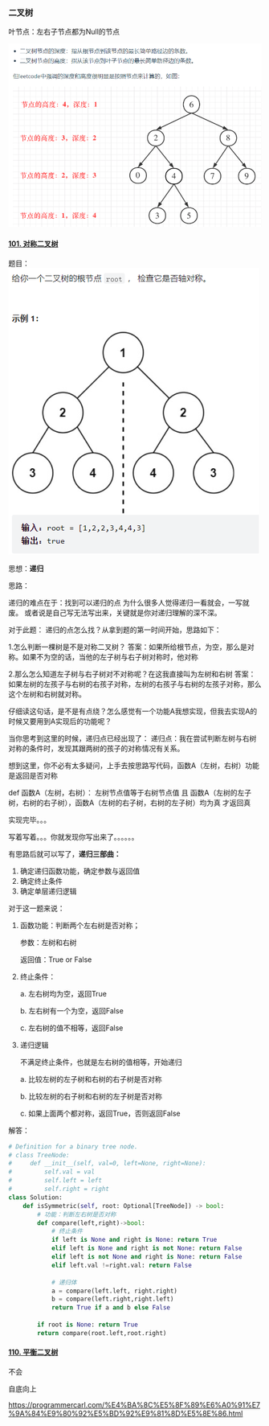 ### 二叉树

叶节点：左右子节点都为Null的节点

![image-20220729212359207](img/image-20220729212359207.png)

#### [101. 对称二叉树](https://leetcode.cn/problems/symmetric-tree/)

题目：![image-20220729202603395](img/image-20220729202603395.png)

思想：**递归**

思路：

递归的难点在于：找到可以递归的点 为什么很多人觉得递归一看就会，一写就废。 或者说是自己写无法写出来，关键就是你对递归理解的深不深。

对于此题： 递归的点怎么找？从拿到题的第一时间开始，思路如下：

1.怎么判断一棵树是不是对称二叉树？ 答案：如果所给根节点，为空，那么是对称。如果不为空的话，当他的左子树与右子树对称时，他对称

2.那么怎么知道左子树与右子树对不对称呢？在这我直接叫为左树和右树 答案：如果左树的左孩子与右树的右孩子对称，左树的右孩子与右树的左孩子对称，那么这个左树和右树就对称。

仔细读这句话，是不是有点绕？怎么感觉有一个功能A我想实现，但我去实现A的时候又要用到A实现后的功能呢？

当你思考到这里的时候，递归点已经出现了： 递归点：我在尝试判断左树与右树对称的条件时，发现其跟两树的孩子的对称情况有关系。

想到这里，你不必有太多疑问，上手去按思路写代码，函数A（左树，右树）功能是返回是否对称

def 函数A（左树，右树）： 左树节点值等于右树节点值 且 函数A（左树的左子树，右树的右子树），函数A（左树的右子树，右树的左子树）均为真 才返回真

实现完毕。。。

写着写着。。。你就发现你写出来了。。。。。。

有思路后就可以写了，**递归三部曲：**

1. 确定递归函数功能，确定参数与返回值
2. 确定终止条件
3. 确定单层递归逻辑

对于这一题来说：

1. 函数功能：判断两个左右树是否对称；

   参数：左树和右树

   返回值：True or False

2. 终止条件：

   a. 左右树均为空，返回True

   b. 左右树有一个为空，返回False

   c. 左右树的值不相等，返回False

3. 递归逻辑

   不满足终止条件，也就是左右树的值相等，开始递归

   a. 比较左树的左子树和右树的右子树是否对称

   b. 比较左树的右子树和右树的左子树是否对称

   c. 如果上面两个都对称，返回True，否则返回False

解答：

```python
# Definition for a binary tree node.
# class TreeNode:
#     def __init__(self, val=0, left=None, right=None):
#         self.val = val
#         self.left = left
#         self.right = right
class Solution:
    def isSymmetric(self, root: Optional[TreeNode]) -> bool:
        # 功能：判断左右树是否对称
        def compare(left,right)->bool:
            # 终止条件
            if left is None and right is None: return True
            elif left is None and right is not None: return False
            elif left is not None and right is None: return False
            elif left.val !=right.val: return False

            # 递归体
            a = compare(left.left, right.right)
            b = compare(left.right,right.left)
            return True if a and b else False
        
        if root is None: return True
        return compare(root.left,root.right)

```

#### [110. 平衡二叉树](https://leetcode.cn/problems/balanced-binary-tree/)

不会

自底向上

https://programmercarl.com/%E4%BA%8C%E5%8F%89%E6%A0%91%E7%9A%84%E9%80%92%E5%BD%92%E9%81%8D%E5%8E%86.html
